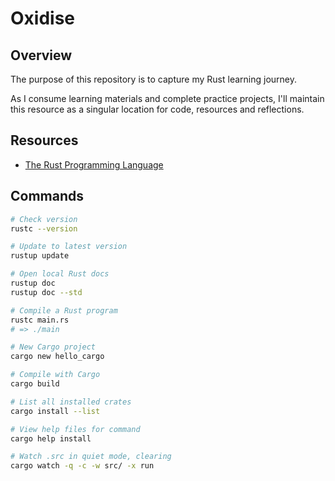 # Oxidise

## Overview

The purpose of this repository is to capture my Rust learning journey.

As I consume learning materials and complete practice projects, I'll maintain this resource as a singular location for code, resources and reflections.

## Resources

- [The Rust Programming Language](https://doc.rust-lang.org/book/)

## Commands

```zsh
# Check version
rustc --version

# Update to latest version
rustup update

# Open local Rust docs
rustup doc
rustup doc --std

# Compile a Rust program
rustc main.rs
# => ./main

# New Cargo project
cargo new hello_cargo

# Compile with Cargo
cargo build

# List all installed crates
cargo install --list

# View help files for command
cargo help install

# Watch .src in quiet mode, clearing
cargo watch -q -c -w src/ -x run
```

